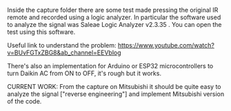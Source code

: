 Inside the capture folder there are some test made pressing the original IR remote and recorded using a logic analyzer. In particular the software used to analyze
the signal was Saleae Logic Analyzer v2.3.35 . You can open the test using this software.

Useful link to understand the problem: https://www.youtube.com/watch?v=BUvFGTxZBG8&ab_channel=EEVblog

There's also an implementation for Arduino or ESP32 microcontrollers to turn Daikin AC from ON to OFF, it's rough but it works.


CURRENT WORK: 
From the capture on Mitsubishi it should be quite easy to analyze the signal ["reverse engineering"] and implement Mitsubishi version of the code.
